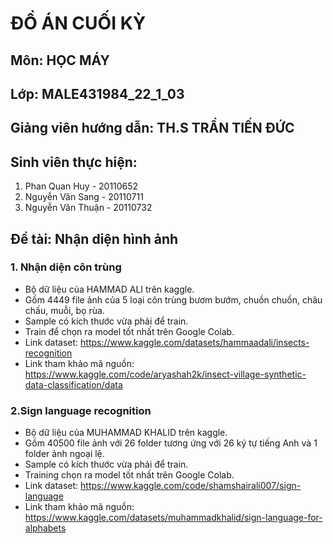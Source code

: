 # ĐỒ ÁN CUỐI KỲ
## Môn: HỌC MÁY
## Lớp: MALE431984_22_1_03
## Giảng viên hướng dẫn: TH.S TRẦN TIẾN ĐỨC

## Sinh viên thực hiện: 
1. Phan Quan Huy - 20110652
2. Nguyễn Văn Sang - 20110711
3. Nguyễn Văn Thuận - 20110732

## Đề tài: Nhận diện hình ảnh
### 1. Nhận diện côn trùng
-	Bộ dữ liệu của HAMMAD ALI trên kaggle.
-	Gồm 4449 file ảnh của 5 loại côn trùng bươm bướm, chuồn chuồn, châu chấu, muỗi, bọ rùa.
-	Sample có kích thước vừa phải để train.
-	Train để chọn ra model tốt nhất trên Google Colab.
-	Link dataset: https://www.kaggle.com/datasets/hammaadali/insects-recognition
-	Link tham khảo mã nguồn: https://www.kaggle.com/code/aryashah2k/insect-village-synthetic-data-classification/data
### 2.Sign language recognition
-	Bộ dữ liệu của MUHAMMAD KHALID trên kaggle.
-	Gồm 40500 file ảnh với 26 folder tương ứng với 26 ký tự tiếng Anh và 1 folder ảnh ngoại lệ.
-	Sample có kích thước vừa phải để train.
-	Training chọn ra model tốt nhất trên Google Colab.
-	Link dataset: https://www.kaggle.com/code/shamshairali007/sign-language
-	Link tham khảo mã nguồn: https://www.kaggle.com/datasets/muhammadkhalid/sign-language-for-alphabets

